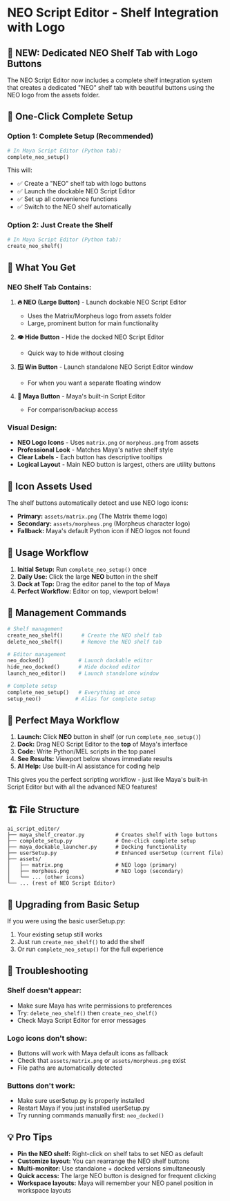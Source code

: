 # NEO Script Editor - Shelf Integration with Logo

## 🎨 **NEW: Dedicated NEO Shelf Tab with Logo Buttons**

The NEO Script Editor now includes a complete shelf integration system that creates a dedicated "NEO" shelf tab with beautiful buttons using the NEO logo from the assets folder.

## 🚀 **One-Click Complete Setup**

### **Option 1: Complete Setup (Recommended)**
```python
# In Maya Script Editor (Python tab):
complete_neo_setup()
```
This will:
- ✅ Create a "NEO" shelf tab with logo buttons
- ✅ Launch the dockable NEO Script Editor
- ✅ Set up all convenience functions
- ✅ Switch to the NEO shelf automatically

### **Option 2: Just Create the Shelf**
```python
# In Maya Script Editor (Python tab):
create_neo_shelf()
```

## 🎯 **What You Get**

### **NEO Shelf Tab Contains:**
1. **🔥 NEO (Large Button)** - Launch dockable NEO Script Editor
   - Uses the Matrix/Morpheus logo from assets folder
   - Large, prominent button for main functionality
   
2. **👁️ Hide Button** - Hide the docked NEO Script Editor
   - Quick way to hide without closing
   
3. **🪟 Win Button** - Launch standalone NEO Script Editor window
   - For when you want a separate floating window
   
4. **📜 Maya Button** - Maya's built-in Script Editor
   - For comparison/backup access

### **Visual Design:**
- **NEO Logo Icons** - Uses `matrix.png` or `morpheus.png` from assets
- **Professional Look** - Matches Maya's native shelf style
- **Clear Labels** - Each button has descriptive tooltips
- **Logical Layout** - Main NEO button is largest, others are utility buttons

## 🎨 **Icon Assets Used**

The shelf buttons automatically detect and use NEO logo icons:
- **Primary:** `assets/matrix.png` (The Matrix theme logo)
- **Secondary:** `assets/morpheus.png` (Morpheus character logo)
- **Fallback:** Maya's default Python icon if NEO logos not found

## 📖 **Usage Workflow**

1. **Initial Setup:** Run `complete_neo_setup()` once
2. **Daily Use:** Click the large **NEO** button in the shelf
3. **Dock at Top:** Drag the editor panel to the top of Maya
4. **Perfect Workflow:** Editor on top, viewport below!

## 🔧 **Management Commands**

```python
# Shelf management
create_neo_shelf()      # Create the NEO shelf tab
delete_neo_shelf()      # Remove the NEO shelf tab

# Editor management  
neo_docked()           # Launch dockable editor
hide_neo_docked()      # Hide docked editor
launch_neo_editor()    # Launch standalone window

# Complete setup
complete_neo_setup()   # Everything at once
setup_neo()           # Alias for complete setup
```

## 🎯 **Perfect Maya Workflow**

1. **Launch:** Click **NEO** button in shelf (or run `complete_neo_setup()`)
2. **Dock:** Drag NEO Script Editor to the **top** of Maya's interface
3. **Code:** Write Python/MEL scripts in the top panel
4. **See Results:** Viewport below shows immediate results
5. **AI Help:** Use built-in AI assistance for coding help

This gives you the perfect scripting workflow - just like Maya's built-in Script Editor but with all the advanced NEO features!

## 🏗️ **File Structure**

```
ai_script_editor/
├── maya_shelf_creator.py          # Creates shelf with logo buttons
├── complete_setup.py              # One-click complete setup
├── maya_dockable_launcher.py      # Docking functionality
├── userSetup.py                   # Enhanced userSetup (current file)
├── assets/
│   ├── matrix.png                 # NEO logo (primary)
│   ├── morpheus.png               # NEO logo (secondary)
│   └── ... (other icons)
└── ... (rest of NEO Script Editor)
```

## 🔄 **Upgrading from Basic Setup**

If you were using the basic userSetup.py:
1. Your existing setup still works
2. Just run `create_neo_shelf()` to add the shelf
3. Or run `complete_neo_setup()` for the full experience

## 🐛 **Troubleshooting**

### **Shelf doesn't appear:**
- Make sure Maya has write permissions to preferences
- Try: `delete_neo_shelf()` then `create_neo_shelf()`
- Check Maya Script Editor for error messages

### **Logo icons don't show:**
- Buttons will work with Maya default icons as fallback
- Check that `assets/matrix.png` or `assets/morpheus.png` exist
- File paths are automatically detected

### **Buttons don't work:**
- Make sure userSetup.py is properly installed
- Restart Maya if you just installed userSetup.py
- Try running commands manually first: `neo_docked()`

## 💡 **Pro Tips**

- **Pin the NEO shelf:** Right-click on shelf tabs to set NEO as default
- **Customize layout:** You can rearrange the NEO shelf buttons
- **Multi-monitor:** Use standalone + docked versions simultaneously
- **Quick access:** The large NEO button is designed for frequent clicking
- **Workspace layouts:** Maya will remember your NEO panel position in workspace layouts